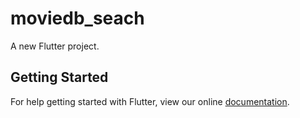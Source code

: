 # moviedb_seach

A new Flutter project.

## Getting Started

For help getting started with Flutter, view our online
[documentation](https://flutter.io/).
